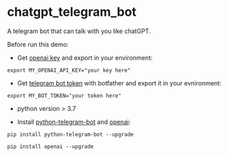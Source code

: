 # chatgpt_telegram_bot
A telegram bot that can talk with you like chatGPT.

Before run this demo:

- Get [openai key](https://platform.openai.com/account/api-keys) and export in your environment:
```
export MY_OPENAI_API_KEY="your key here"
```

- Get [telegram bot token](https://core.telegram.org/bots#how-do-i-create-a-bot) with botfather and export it in your evnironment:
```
export MY_BOT_TOKEN="your token here"
```

- python version > 3.7

- Install [python-telegram-bot](https://github.com/python-telegram-bot/python-telegram-bot) and [openai](https://github.com/openai/openai-python):

```
pip install python-telegram-bot --upgrade

pip install openai --upgrade
```

